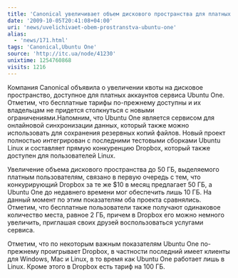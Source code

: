```yaml
---
title: 'Canonical увеличивает объем дискового пространства для платных акаунтов Ubuntu One'
date: '2009-10-05T20:41:08+04:00'
uri: 'news/uvelichivaet-obem-prostranstva-ubuntu-one'
alias: 
  - 'news/171.html'
tags: 'Canonical,Ubuntu One'
source: 'http://itc.ua/node/41230'
unixtime: 1254760868
visits: 1216
---
```

Компания Canonical объявила о увеличении квоты на дисковое пространство, доступное для платных аккаунтов сервиса Ubuntu One. Отметим, что бесплатные тарифы по-прежнему доступны и их владельцам не придется столкнуться с новыми ограничениями.Напомним, что Ubuntu One является сервисом для онлайновой синхронизации данных, который также можно использовать для сохранения резервных копий файлов. Новый проект полностью интегрирован с последними тестовыми сборками Ubuntu Linux и составляет прямую конкуренцию Dropbox, который также доступен для пользователей Linux.

Увеличение объема дискового пространства до 50 ГБ, выделяемого платным пользователям, связано в первую очередь с тем, что конкурирующий Dropbox за те же $10 в месяц предлагает 50 ГБ, а Ubuntu One до недавнего времени мог обеспечить лишь 10 ГБ. На данный момент по этим показателям оба проекта сравнялись. Отметим, что бесплатные пользователи также получают одинаковое количество места, равное 2 ГБ, причем в Dropbox его можно немного увеличить, приглашая своих друзей воспользоваться услугами сервиса.

Отметим, что по некоторым важным показателям Ubuntu One по-прежнему проигрывает Dropbox, в частности последний имеет клиенты для Windows, Mac и Linux, в то время как Ubuntu One работает лишь в Linux. Кроме этого в Dropbox есть тариф на 100 ГБ.
